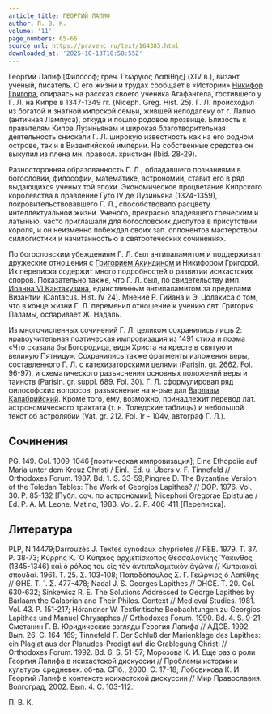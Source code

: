 ```yaml
---
article_title: ГЕОРГИЙ ЛАПИФ
author: П. В. К.
volume: '11'
page_numbers: 65-66
source_url: https://pravenc.ru/text/164385.html
downloaded_at: '2025-10-13T10:58:55Z'
---
```


Георгий Лапи́ф [Философ; греч. Γεώργιος Λαπίθης] (XIV в.), визант. ученый, писатель. О его жизни и трудах сообщает в «Истории» [Никифор Григора](<https://pravenc.ru/text/Никифор Григора.html>), опираясь на рассказ своего ученика Агафангела, гостившего у Г. Л. на Кипре в 1347-1349 гг. (Niceph. Greg. Hist. 25). Г. Л. происходил из богатой и знатной кипрской семьи, жившей неподалеку от г. Лапиф (античная Лампуса), откуда и пошло родовое прозвище. Близость к правителям Кипра Лузиньянам и широкая благотворительная деятельность снискали Г. Л. широкую известность как на его родном острове, так и в Византийской империи. На собственные средства он выкупил из плена мн. правосл. христиан (Ibid. 28-29).

Разносторонняя образованность Г. Л., обладавшего познаниями в богословии, философии, математике, астрономии, ставит его в ряд выдающихся ученых той эпохи. Экономическое процветание Кипрского королевства в правление Гуго IV де Лузиньяна (1324-1359), покровительствовавшего Г. Л., способствовало расцвету интеллектуальной жизни. Ученого, прекрасно владевшего греческим и латынью, часто приглашали для богословских диспутов в присутствии короля, и он неизменно побеждал своих зап. оппонентов мастерством силлогистики и начитанностью в святоотеческих сочинениях.

По богословским убеждениям Г. Л. был антипаламитом и поддерживал дружеские отношения с [Григорием Акиндином](<https://pravenc.ru/text/Григорием Акиндином.html>) и Никифором Григорой. Их переписка содержит много подробностей о развитии исихастских споров. Показательно также, что Г. Л. был, по свидетельству имп. [Иоанна VI Кантакузина](<https://pravenc.ru/text/Иоанна VI Кантакузина.html>), единственным антипаламитом за пределами Византии (Cantacus. Hist. IV 24). Мнение Р. Гийана и Э. Цолакиса о том, что в конце жизни Г. Л. переменил отношение к учению свт. Григория Паламы, оспаривает Ж. Надаль.

Из многочисленных сочинений Г. Л. целиком сохранились лишь 2: нравоучительная поэтическая импровизация из 1491 стиха и поэма «Что сказала бы Богородица, видя Христа на кресте в святую и великую Пятницу». Сохранились также фрагменты изложения веры, составленного Г. Л. с катехизаторскими целями (Parisin. gr. 2662. Fol. 96-97), и схематического разъяснения основных положений веры и таинств (Parisin. gr. suppl. 689. Fol. 30). Г. Л. сформулировал ряд философских вопросов, разъяснение на к-рые дал [Варлаам Калабрийский](<https://pravenc.ru/text/ВАРЛААМ КАЛАБРИЙСКИЙ.html>). Кроме того, ему, возможно, принадлежит перевод лат. астрономического трактата (т. н. Толедские таблицы) и небольшой текст об астролябии (Vat. gr. 212. Fol. 1r - 104v, автограф Г. Л.).

## Сочинения

PG. 149. Col. 1009-1046 [поэтическая импровизация]; Eine Ethopoiie auf Maria unter dem Kreuz Christi / Einl., Ed. u. Übers v. F. Tinnefeld // Orthodoxes Forum. 1987. Bd. 1. S. 33-59;Pingree D. The Byzantine Version of the Toledan Tables: The Work of Georgios Lapithes? // DOP. 1976. Vol. 30. P. 85-132 [Публ. соч. по астрономии]; Nicephori Gregorae Epistulae / Ed. P. A. M. Leone. Matino, 1983. Vol. 2. P. 406-411 [Переписка].

## Литература

PLP, N 14479;Darrouzès J. Textes synodaux chypriotes // REB. 1979. T. 37. P. 38-73; Κύρρης Κ. ῾Ο Κύπριος ἀρχιεπίσκοπος Θεσσαλονίκης ῾Υάκινθος (1345-1346) καὶ ὁ ρόλος του εἰς τὸν ἀντιπαλαμιτικὸν ἀγῶνα // Κυπριακαὶ σπουδαί. 1961. Τ. 25. Σ. 103-108; Παπαδόπουλος 
Σ. 
Γ. 
Γεώργιος 
ὁ 
Λαπίθης // ΘΗΕ. 
Τ. 
῝. 
Σ. 477-478; Nadal J. S. Georges Lapithes // DHGE. T. 20. Col. 630-632; Sinkewicz R. E. The Solutions Addressed to George Lapithes by Barlaam the Calabrian and Their Philos. Context // Medieval Studies. 1981. Vol. 43. P. 151-217; Hörandner W. Textkritische Beobachtungen zu Georgios Lapithes und Manuel Chrysaphes // Orthodoxes Forum. 1990. Bd. 4. S. 9-21; Сметанин Г. В. Юридические взгляды Георгия Лапифа // АДСВ. 1992. Вып. 26. С. 164-169; Tinnefeld F. Der Schluß der Marienklage des Lapithes: ein Plagiat aus der Planudes-Predigt auf die Grablegung Christi // Orthodoxes Forum. 1992. Bd. 6. S. 51-57; Морозова К. И. Еще раз о роли Георгия Лапифа в исихастской дискуссии // Проблемы истории и культуры средневек. об-ва. СПб., 2000. С. 17-18; Лобовикова К. И. Георгий Лапиф в контексте исихастской дискуссии // Мир Православия. Волгоград, 2002. Вып. 4. С. 103-112.

П. В. К.
